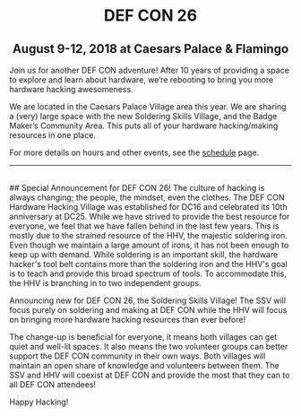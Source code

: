 # <center>DEF CON 26</center>
## <center>August 9-12, 2018 at Caesars Palace & Flamingo</center>
Join us for another DEF CON adventure! After 10 years of providing a space to explore and learn about hardware, we’re rebooting to bring you more hardware hacking awesomeness.

We are located in the Caesars Palace Village area this year. We are sharing a (very) large space with the new Soldering Skills Village, and the Badge Maker’s Community Area. This puts all of your hardware hacking/making resources in one place.

For more details on hours and other events, see the [schedule](/schedule) page.

* * *
<br />
## Special Announcement for DEF CON 26!
The culture of hacking is always changing; the people, the mindset, even the clothes. The DEF CON Hardware Hacking Village was established for DC16 and celebrated its 10th anniversary at DC25. While we have strived to provide the best resource for everyone, we feel that we have fallen behind in the last few years. This is mostly due to the strained resource of the HHV, the majestic soldering iron. Even though we maintain a large amount of irons, it has not been enough to keep up with demand. While soldering is an important skill, the hardware hacker's tool belt contains more than the soldering iron and the HHV's goal is to teach and provide this broad spectrum of tools. To accommodate this, the HHV is branching in to two independent groups.

Announcing new for DEF CON 26, the Soldering Skills Village! The SSV will focus purely on soldering and making at DEF CON while the HHV will focus on bringing more hardware hacking resources than ever before!

The change-up is beneficial for everyone, it means both villages can get quiet and well-lit spaces. It also means the two volunteer groups can better support the DEF CON community in their own ways. Both villages will maintain an open share of knowledge and volunteers between them. The SSV and HHV will coexist at DEF CON and provide the most that they can to all DEF CON attendees!

Happy Hacking!
